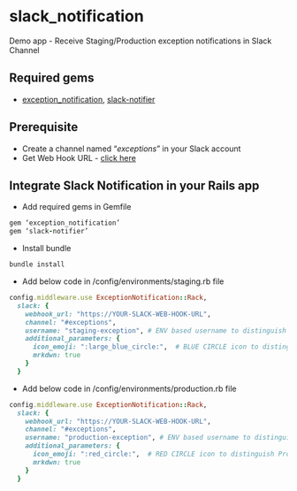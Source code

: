 # slack_notification
Demo app - Receive Staging/Production exception notifications in Slack Channel

## Required gems 
- [exception_notification](https://rubygems.org/gems/exception_notification), [slack-notifier](https://rubygems.org/gems/slack-notifier)

## Prerequisite

- Create a channel named “*exceptions*” in your Slack account
- Get Web Hook URL - [click here](https://github.com/stevenosloan/slack-notifier#setting-defaults)

## Integrate Slack Notification in your Rails app

- Add required gems in Gemfile
```ruby
gem ‘exception_notification’
gem ‘slack-notifier’
```

- Install bundle
```ruby
bundle install
```

- Add below code in /config/environments/staging.rb file 
```ruby
config.middleware.use ExceptionNotification::Rack,  
  slack: {
    webhook_url: "https://YOUR-SLACK-WEB-HOOK-URL",
    channel: "#exceptions",
    username: "staging-exception", # ENV based username to distinguish Staging Exceptions in channel
    additional_parameters: { 
      icon_emoji: ":large_blue_circle:",  # BLUE CIRCLE icon to distinguish Staging Exceptions in channel
      mrkdwn: true 
    } 
  }
```

- Add below code in /config/environments/production.rb file 
```ruby
config.middleware.use ExceptionNotification::Rack,  
  slack: {
    webhook_url: "https://YOUR-SLACK-WEB-HOOK-URL",
    channel: "#exceptions",
    username: "production-exception", # ENV based username to distinguish Production Exceptions in channel
    additional_parameters: { 
      icon_emoji: ":red_circle:",  # RED CIRCLE icon to distinguish Production Exceptions in channel
      mrkdwn: true 
    } 
  }
```
